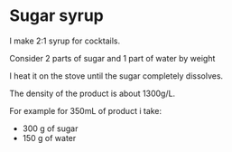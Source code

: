 # Sugar syrup

I make 2:1 syrup for cocktails. 

Consider 2 parts of sugar and 1 part of water by weight 

I heat it on the stove until the sugar completely dissolves.

The density of the product is about 1300g/L.

For example for 350mL of product i take:
- 300 g of sugar
- 150 g of water 
